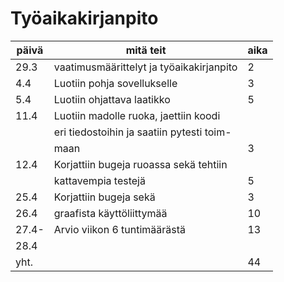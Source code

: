 # Työaikakirjanpito
| päivä | mitä teit                                  | aika |
| ----- | ------------------------------------------ | ---- |
| 29.3  | vaatimusmäärittelyt ja työaikakirjanpito | 2    |
| 4.4   | Luotiin pohja sovellukselle              | 3    |
| 5.4   | Luotiin ohjattava laatikko               | 5    |
| 11.4  | Luotiin madolle ruoka, jaettiin koodi    |      |
|       | eri tiedostoihin ja saatiin pytesti toim-|      |
|       | maan                                     | 3    |
| 12.4  | Korjattiin bugeja ruoassa sekä tehtiin   |      |
|       | kattavempia testejä                      | 5    |
|25.4   | Korjattiin bugeja sekä                   | 3    |
|26.4   | graafista käyttöliittymää                | 10   |
|27.4-  | Arvio viikon 6 tuntimäärästä             | 13   |
| 28.4  |                                          |      |
| yht.  |                                          | 44   |
